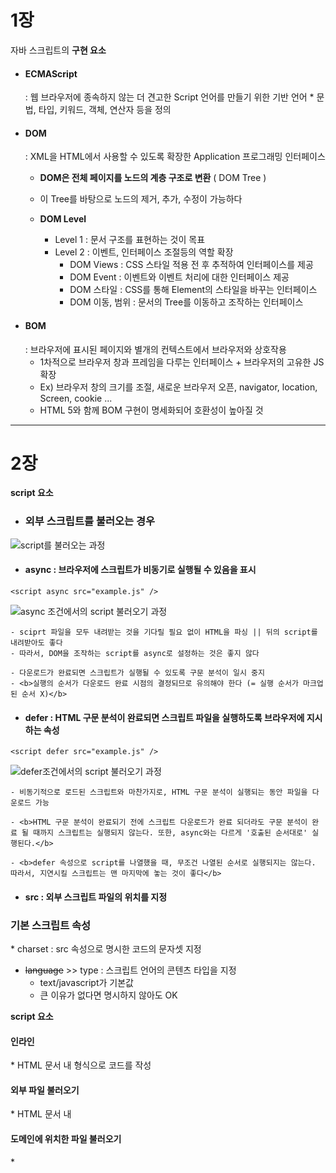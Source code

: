 # 1장 

자바 스크립트의 <b>구현 요소</b>

* <h4>ECMAScript</h4> : 웹 브라우저에 종속하지 않는 더 견고한 Script 언어를 만들기 위한 기반 언어
  * 문법, 타입, 키워드, 객체, 연산자 등을 정의

* <h4>DOM</h4> : XML을 HTML에서 사용할 수 있도록 확장한 Application 프로그래밍 인터페이스 
  
  * <b>DOM은 전체 페이지를 노드의 계층 구조로 변환</b> ( DOM Tree ) 
  
  * 이 Tree를 바탕으로 노드의 제거, 추가, 수정이 가능하다
  
  * <b>DOM Level</b>
    * Level 1 : 문서 구조를 표현하는 것이 목표 
    * Level 2 : 이벤트, 인터페이스 조절등의 역할 확장
      * DOM Views : CSS 스타일 적용 전 후 추적하여 인터페이스를 제공
      * DOM Event : 이벤트와 이벤트 처리에 대한 인터페이스 제공
      * DOM 스타일 : CSS를 통해 Element의 스타일을 바꾸는 인터페이스
      * DOM 이동, 범위 : 문서의 Tree를 이동하고 조작하는 인터페이스

* <h4>BOM</h4> : 브라우저에 표시된 페이지와 별개의 컨텍스트에서 브라우저와 상호작용

  * 1차적으로 브라우저 창과 프레임을 다루는 인터페이스 + 브라우저의 고유한 JS 확장

  - Ex) 브라우저 창의 크기를 조절, 새로운 브라우저 오픈, navigator, location, Screen, cookie ...

  * HTML 5와 함께 BOM 구현이 명세화되어 호환성이 높아질 것

---

# 2장 

<b>script 요소</b>

* <h3>외부 스크립트를 불러오는 경우</h3>

![script를 불러오는 과정](https://blogfiles.pstatic.net/MjAyMDA0MjVfMjU0/MDAxNTg3Nzg3MDE2MTYz.qb0Mq97-lMjQXcOxF8gjkklqbtwHo_SzItgFOYiRsLcg.00OfuNwos5_UDeMwgofhpJ82Z7kJaODptBekoTdgM-8g.PNG.guswo5580/image.png)

  * <h4>async : 브라우저에 스크립트가 비동기로 실행될 수 있음을 표시</h4>

```
<script async src="example.js" />
```

![async 조건에서의 script 불러오기 과정](https://blogfiles.pstatic.net/MjAyMDA0MjVfNjcg/MDAxNTg3Nzg3MTYyMzk3.hqzrAZBAFZLF7dlTWa_FHrKRoQeJKcqfjf0LBYT6aL8g.ZBrhiHefLwNKF7l4UFBExze7hz2WrZVYeO2PvdSKtB8g.PNG.guswo5580/image.png)
    
    - sciprt 파일을 모두 내려받는 것을 기다릴 필요 없이 HTML을 파싱 || 뒤의 script를 내려받아도 좋다
    - 따라서, DOM을 조작하는 script를 async로 설정하는 것은 좋지 않다

    - 다운로드가 완료되면 스크립트가 실행될 수 있도록 구문 분석이 일시 중지 
    - <b>실행의 순서가 다운로드 완료 시점의 결정되므로 유의해야 한다 (= 실행 순서가 마크업된 순서 X)</b>  

  * <h4>defer : HTML 구문 분석이 완료되면 스크립트 파일을 실행하도록 브라우저에 지시하는 속성</h4>

```
<script defer src="example.js" />
```

![defer조건에서의 script 불러오기 과정](https://blogfiles.pstatic.net/MjAyMDA0MjVfMjQ1/MDAxNTg3Nzg3NDc1MDgz.N56e-59UIAknH3XikAxylWXNJdRgP9f4sIyMtikIEMYg.j_juZ9UkJVui6TMYHFUpzv3YEJWWlmEZ72fLWu_bNNMg.PNG.guswo5580/image.png)
    
    - 비동기적으로 로드된 스크립트와 마찬가지로, HTML 구문 분석이 실행되는 동안 파일을 다운로드 가능
    
    - <b>HTML 구문 분석이 완료되기 전에 스크립트 다운로드가 완료 되더라도 구문 분석이 완료 될 때까지 스크립트는 실행되지 않는다. 또한, async와는 다르게 '호출된 순서대로' 실행된다.</b>
    
    - <b>defer 속성으로 script를 나열했을 때, 무조건 나열된 순서로 실행되지는 않는다. 따라서, 지연시킬 스크립트는 맨 마지막에 놓는 것이 좋다</b>

  * <h4>src : 외부 스크립트 파일의 위치를 지정

<h3>기본 스크립트 속성</h3>
* charset : src 속성으로 명시한 코드의 문자셋 지정 

* ~~language~~ >> type : 스크립트 언어의 콘텐츠 타입을 지정
  * text/javascript가 기본값
  * 큰 이유가 없다면 명시하지 않아도 OK

<b>script 요소</b>

<h4>인라인</h4>
  * HTML 문서 내 <script> '''코드 작성''' </script> 형식으로 코드를 작성

<h4>외부 파일 불러오기</h4>
* HTML 문서 내 <script src="example.js" /> 형식으로 코드를 작성
* src로 불러오는 경우 script 선언 사이의 JS 코드는 무시
* <script src="example.js" >'''코드 무시''' </script>

<h4>도메인에 위치한 파일 불러오기</h4>
* <script src="http://~~~/example.js" />

--- 

<b>script 태그의 선언 위치</b>

<h4>Head 내부</h4>
* 참조 script를 코드의 한 곳에서 설정하기 때문에 알아보기가 쉽다.
* 지정한 script를 모두 fetch할 때까지 브라우저는 렌더링을 시작하지 않는다 
* 브라우저는 Body 태그 이후부터 렌더링을 시작하기 때문에 속도가 지연된다

<h4>Body 내부</h4>
```
﻿<body>

--- HTML content ---

--- 참조 script ---

</body>
```
* 브라우저가 content를 렌더링하고 script를 불러오기 때문에 소요 시간을 줄일 수 있다

--- 

<b>script 태그의 선언 위치</b>

* <h4>관리성 : HTML 문서 내 모든 코드를 작성할 경우 가독성이 떨어진다</h4>

* <h4>캐싱 : 브라우저는 다운받은 script 파일을 캐싱하기 때문에 이후 같은 script 파일을 불러올 때, 효율적이다</h4>

* <h4> XHTML과 HTML 구분 X</h4>

---

<b>HTML vs XHTML</b>

XHTML은 HTML에 비해 더 엄격한 문법체계를 가진다. 외부 파일을 불러오는 경우에는 문제가 되지 않지만 **인라인 스크립트를 이용할 경우** 문제가 생긴다. 
**대표적으로 비교 연산 기호인 ' < ' 가 있다.**
```
function example() => {
  if(a < b) return;
  ~~
}
```
위의 코드는 HTML에서는 아무 문제가 없다. 하지만 **XHTML은 ' < ' 기호를 비교 연산이 아닌 script의 시작점으로 인식**한다. 또한, < 뒤의 공백은 에러를 발생한다. XHTML에서도 이용이 가능하려면 아래 두 가지 방법을 사용해야 한다.
```
//비교 연산 기호를 바꾸기
function example() => {
  if(a &lt; b) return;
  ~~
}

//CDATA로 감싸기 1
<script>
<![CDATA[ 
   function example() => {
    if(a < b) return;
    ~~
  }
]]></script>

//CDATA로 감싸기 2
<script>
//<![CDATA[ 
   function example() => {
    if(a < b) return;
    ~~
  }
//]]>
</script>
```

--- 

<b>DOCTYPE</b>

문서 형식을 정의하는 것으로 **HTML이 어떤 버전으로 작성되었는지 미리 선언**하여 브라우저가 내용을 알맞게 표현할 수 있도록 한다. 아래와 같이 여러가지가 존재하지만 **HTML 5 부터는 간단하게 <DOCTYPE html> 만 표기**해주어도 무방하다. 
* Strict DTD(엄격)
* Transitional DTD(호환)
* Framset DTD(복합)

--- 

<b>noscript</b>

브라우저에 따라 작성한 스크립트를 사용하지 못하는 경우가 있다
* 브라우저가 스크립트를 지원하지 않는 경우
* 브라우저의 스크립트 지원 설정이 꺼진 경우

위와 같은 상황일 때, 브라우저는 noscript를 렌더링한다. 쉽게 서버와의 연결이 올바르지 않아 404 페이지를 작성하는 것과 비슷하다. 

```
<body>
  <noscript>
     <p> Message ~~~ </p>
  </noscript>
</body>
```